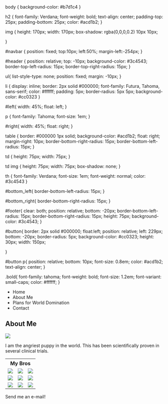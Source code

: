 <!DOCTYPE html>
<html>
	<head>
		body {
	background-color: #b7d1c4
}

h2 {
	font-family: Verdana;
	font-weight: bold;
	text-align: center;
	padding-top: 25px;
	padding-bottom: 25px;
	color: #acd1b2;
}

img {
	height: 170px;
	width: 170px;
	box-shadow: rgba(0,0,0,0.2) 10px 10px;

}

#navbar {
	position: fixed;
	top:10px;
	left:50%;
	margin-left:-254px;
}

#header {
	position: relative;
	top: -10px;
	background-color: #3c4543;
	border-top-left-radius: 15px;
	border-top-right-radius: 15px;
}

ul{
	list-style-type: none;
	position: fixed;
	margin: -10px;
}

li {
	display: inline;
	border: 2px solid #000000;
	font-family: Futura, Tahoma, sans-serif;
	color: #ffffff;
	padding: 5px;
	border-radius: 5px 5px;
	background-color: #cc0323
}

#left{
	width: 45%;
	float: left;
}

p {
	font-family: Tahoma;
	font-size: 1em;
}

#right{
	width: 45%;
	float: right;
}

table {
	border: #000000 1px solid;
	background-color: #acd1b2;
	float: right;
	margin-right: 10px;
	border-bottom-right-radius: 15px;
	border-bottom-left-radius: 15px;
}

td {
	height: 75px;
	width: 75px;
}

td img {
	height: 75px;
	width: 75px;
	box-shadow: none;
}

th {
	font-family: Verdana;
	font-size: 1em;
	font-weight: normal;
	color: #3c4543
}

#bottom_left{
	border-bottom-left-radius: 15px;
}

#bottom_right{
	border-bottom-right-radius: 15px;
}

#footer{
	clear: both;
	position: relative;
	bottom: -20px;
	border-bottom-left-radius: 15px;
	border-bottom-right-radius: 15px;
	height: 75px;
	background-color: #3c4543;
}

#button{
	border: 2px solid #000000;
	float:left;
	position: relative;
	left: 229px;
	bottom: -20px;
	border-radius: 5px;
	background-color: #cc0323;
	height: 30px;
	width: 150px;
	
}

#button p{
	position: relative;
	bottom: 10px;
	font-size: 0.8em;
	color: #acd1b2;
	text-align: center;
}

.bold{
	font-family: tahoma;
	font-weight: bold;
	font-size: 1.2em;
	font-variant: small-caps;
	color: #ffffff;
}
	</head>
	<body>
		<div id="header">
			<div id="navbar">
				<ul>
					<li>Home</li>
					<li>About Me</li>
					<li>Plans for World Domination</li>
					<li>Contact</li>
				</ul>
			</div>
			<h2>About Me</h2>
		</div>
		<div id="left">
		<img src="https://s3.amazonaws.com/codecademy-blog/assets/puppy-main_zps26d178c5.jpg"/>
		<p>I am the angriest puppy in the world. This has been scientifically proven in several clinical trials.</p>
		</div>
		<div id="right">
		<table>
			<th colspan="3">My Bros</th>
			<tr>
				<td><img src="https://s3.amazonaws.com/codecademy-blog/assets/puppy-1_zps5666b8e7.jpg"/></td>
				<td><img src="https://s3.amazonaws.com/codecademy-blog/assets/puppy-2_zps1539e6b2.jpg"/></td>
				<td><img src="https://s3.amazonaws.com/codecademy-blog/assets/puppy-3_zps4692eafa.png"/></td>
			</tr>
			<tr>
				<td><img src="https://s3.amazonaws.com/codecademy-blog/assets/puppy-4_zps63ff5aa8.jpg"/></td>
				<td><img src="https://s3.amazonaws.com/codecademy-blog/assets/puppy-5_zps0ee0d2c8.jpg"/></td>
				<td><img src="https://s3.amazonaws.com/codecademy-blog/assets/puppy-6_zpsc4450a60.jpg"/></td>
			</tr>
			<tr>
				<td><img id="bottom_left" src="https://s3.amazonaws.com/codecademy-blog/assets/puppy-7_zps26e8a8d9.jpg"/></td>
				<td><img src="https://s3.amazonaws.com/codecademy-blog/assets/puppy-8_zps9a1469be.jpg"></td>
				<td><img id="bottom_right" src="https://s3.amazonaws.com/codecademy-blog/assets/puppy-9_zps3bab7732.jpg"/></td>
			</tr>
		</table>
		</div>
		<div id="footer">
			<div id="button">
				<p>Send me an <span class="bold">e-mail</span>!</p>
			</div>
		</div>
	</body>
</html>
